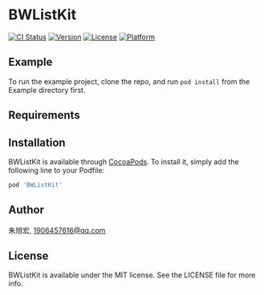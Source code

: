 # BWListKit

[![CI Status](https://img.shields.io/travis/朱旭宏/BWListKit.svg?style=flat)](https://travis-ci.org/朱旭宏/BWListKit)
[![Version](https://img.shields.io/cocoapods/v/BWListKit.svg?style=flat)](https://cocoapods.org/pods/BWListKit)
[![License](https://img.shields.io/cocoapods/l/BWListKit.svg?style=flat)](https://cocoapods.org/pods/BWListKit)
[![Platform](https://img.shields.io/cocoapods/p/BWListKit.svg?style=flat)](https://cocoapods.org/pods/BWListKit)

## Example

To run the example project, clone the repo, and run `pod install` from the Example directory first.

## Requirements

## Installation

BWListKit is available through [CocoaPods](https://cocoapods.org). To install
it, simply add the following line to your Podfile:

```ruby
pod 'BWListKit'
```

## Author

朱旭宏, 1906457616@qq.com

## License

BWListKit is available under the MIT license. See the LICENSE file for more info.
